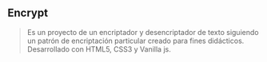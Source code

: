 ## Encrypt
> Es un proyecto de un encriptador y desencriptador de texto siguiendo un patrón de encriptación particular creado para fines didácticos.
> Desarrollado con HTML5, CSS3 y Vanilla js. 
